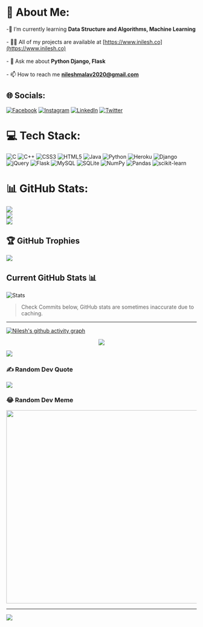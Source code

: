 # 💫 About Me:
-🌱 I’m currently learning **Data Structure and Algorithms, Machine Learning**<br><br>- 👨‍💻 All of my projects are available at [https://www.inilesh.co](https://www.inilesh.co)<br><br>- 💬 Ask me about **Python Django, Flask**<br><br>- 📫 How to reach me **nileshmalav2020@gmail.com**


## 🌐 Socials:
[![Facebook](https://img.shields.io/badge/Facebook-%231877F2.svg?logo=Facebook&logoColor=white)](https://facebook.com/nileshmalav) [![Instagram](https://img.shields.io/badge/Instagram-%23E4405F.svg?logo=Instagram&logoColor=white)](https://instagram.com/inileshmalav) [![LinkedIn](https://img.shields.io/badge/LinkedIn-%230077B5.svg?logo=linkedin&logoColor=white)](https://linkedin.com/in/nileshmalav) [![Twitter](https://img.shields.io/badge/Twitter-%231DA1F2.svg?logo=Twitter&logoColor=white)](https://twitter.com/inileshmalav) 

# 💻 Tech Stack:
![C](https://img.shields.io/badge/c-%2300599C.svg?style=for-the-badge&logo=c&logoColor=white) ![C++](https://img.shields.io/badge/c++-%2300599C.svg?style=for-the-badge&logo=c%2B%2B&logoColor=white) ![CSS3](https://img.shields.io/badge/css3-%231572B6.svg?style=for-the-badge&logo=css3&logoColor=white) ![HTML5](https://img.shields.io/badge/html5-%23E34F26.svg?style=for-the-badge&logo=html5&logoColor=white) ![Java](https://img.shields.io/badge/java-%23ED8B00.svg?style=for-the-badge&logo=java&logoColor=white) ![Python](https://img.shields.io/badge/python-3670A0?style=for-the-badge&logo=python&logoColor=ffdd54) ![Heroku](https://img.shields.io/badge/heroku-%23430098.svg?style=for-the-badge&logo=heroku&logoColor=white) ![Django](https://img.shields.io/badge/django-%23092E20.svg?style=for-the-badge&logo=django&logoColor=white) ![jQuery](https://img.shields.io/badge/jquery-%230769AD.svg?style=for-the-badge&logo=jquery&logoColor=white) ![Flask](https://img.shields.io/badge/flask-%23000.svg?style=for-the-badge&logo=flask&logoColor=white) ![MySQL](https://img.shields.io/badge/mysql-%2300f.svg?style=for-the-badge&logo=mysql&logoColor=white) ![SQLite](https://img.shields.io/badge/sqlite-%2307405e.svg?style=for-the-badge&logo=sqlite&logoColor=white) ![NumPy](https://img.shields.io/badge/numpy-%23013243.svg?style=for-the-badge&logo=numpy&logoColor=white) ![Pandas](https://img.shields.io/badge/pandas-%23150458.svg?style=for-the-badge&logo=pandas&logoColor=white) ![scikit-learn](https://img.shields.io/badge/scikit--learn-%23F7931E.svg?style=for-the-badge&logo=scikit-learn&logoColor=white)
# 📊 GitHub Stats:
![](https://github-readme-stats.vercel.app/api?username=nileshmalav&theme=radical&hide_border=false&include_all_commits=true&count_private=true)<br/>
![](https://github-readme-streak-stats.herokuapp.com/?user=nileshmalav&theme=radical&hide_border=false)<br/>
![](https://github-readme-stats.vercel.app/api/top-langs/?username=nileshmalav&theme=radical&hide_border=false&include_all_commits=true&count_private=true&layout=compact)

## 🏆 GitHub Trophies
![](https://github-profile-trophy.vercel.app/?username=nileshmalav&theme=radical&no-frame=false&no-bg=false&margin-w=4)

## Current GitHub Stats 📊

![Stats](https://github-readme-stats.vercel.app/api?username=nileshmalav&show_icons=true&hide_border=true&theme=gruvbox&count_private=true&include_all_commits=true)
> Check Commits below, GitHub stats are sometimes inaccurate due to caching.
---

[![Nilesh's github activity graph](https://activity-graph.herokuapp.com/graph?username=nileshmalav&bg_color=24013B&color=EBE2FF&line=EBE2FF&point=EBE2FF&area=true&hide_border=true)](https://github.com/ashutosh00710/github-readme-activity-graph)

<p align="center">
<img src="https://raw.githubusercontent.com/nileshmalav/nileshmalav/output/github-contribution-grid-snake.svg">
</p>

[![](https://visitcount.itsvg.in/api?id=nileshmalav&pretty=true)](https://github-visitor-counter-pro.vercel.app)

### ✍️ Random Dev Quote
![](https://quotes-github-readme.vercel.app/api?type=horizontal&theme=radical)

### 😂 Random Dev Meme
<img src="https://random-memer.herokuapp.com/" width="512px"/>

---
[![](https://visitcount.itsvg.in/api?id=nileshmalav&icon=0&color=0)](https://visitcount.itsvg.in)
